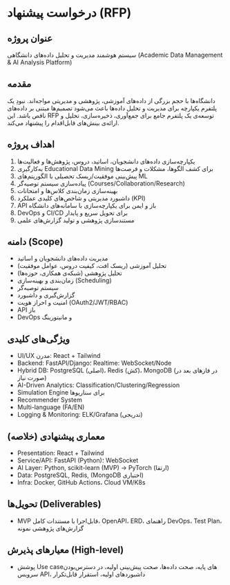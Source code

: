 # درخواست پیشنهاد (RFP)

## عنوان پروژه
سیستم هوشمند مدیریت و تحلیل داده‌های دانشگاهی (Academic Data Management & AI Analysis Platform)

## مقدمه
دانشگاه‌ها با حجم بزرگی از داده‌های آموزشی، پژوهشی و مدیریتی مواجه‌اند. نبودِ یک پلتفرم یکپارچه برای مدیریت و تحلیل داده‌ها باعث می‌شود تصمیم‌ها مبتنی بر داده‌های ناقص باشد. این RFP توسعه‌ی یک پلتفرم جامع برای جمع‌آوری، ذخیره‌سازی، تحلیل و ارائه‌ی بینش‌های قابل‌اقدام را پیشنهاد می‌کند.

## اهداف پروژه
1. یکپارچه‌سازی داده‌های دانشجویان، اساتید، دروس، پژوهش‌ها و فعالیت‌ها
2. به‌کارگیری Educational Data Mining برای کشف الگوها، مشکلات و فرصت‌ها
3. پیش‌بینی موفقیت/ریسک تحصیلی با الگوریتم‌های ML
4. پیاده‌سازی سیستم توصیه‌گر (Courses/Collaboration/Research)
5. بهینه‌سازی زمان‌بندی کلاس‌ها و امتحانات
6. داشبورد مدیریتی و شاخص‌های کلیدی عملکرد (KPI)
7. API باز و ایمن برای یکپارچه‌سازی با سامانه‌های دانشگاه
8. DevOps و CI/CD برای تحویل سریع و پایدار
9. مستندسازی پژوهشی و تولید گزارش‌های علمی

## دامنه (Scope)
- مدیریت داده‌های دانشجویان و اساتید
- تحلیل آموزشی (ریسک افت، کیفیت دروس، عوامل موفقیت)
- تحلیل پژوهشی (شبکه‌ی همکاری، حوزه‌ها)
- زمان‌بندی و بهینه‌سازی (Scheduling)
- سیستم توصیه‌گر
- گزارش‌گیری و داشبورد
- امنیت و احراز هویت (OAuth2/JWT/RBAC)
- API باز
- DevOps و مانیتورینگ

## ویژگی‌های کلیدی
- UI/UX مدرن: React + Tailwind
- Backend: FastAPI/Django؛ Realtime: WebSocket/Node
- Hybrid DB: PostgreSQL (اصلی)، Redis (کش)، MongoDB (در فازهای بعد در صورت نیاز)
- AI-Driven Analytics: Classification/Clustering/Regression
- Simulation Engine برای سناریوها
- Recommender System
- Multi-language (FA/EN)
- Logging & Monitoring: ELK/Grafana (تدریجی)

## معماری پیشنهادی (خلاصه)
- Presentation: React + Tailwind
- Service/API: FastAPI (Python)؛ WebSocket
- AI Layer: Python, scikit-learn (MVP) → PyTorch (ارتقا)
- Data: PostgreSQL, Redis, (MongoDB اختیاری)
- Infra: Docker, GitHub Actions، Cloud VM/K8s

## تحویل‌ها (Deliverables)
- MVP قابل‌اجرا با مستندات کامل، OpenAPI، ERD، راهنمای DevOps، Test Plan، گزارش‌های پژوهشی نمونه

## معیارهای پذیرش (High-level)
- پوشش Use caseهای پایه، صحت داده‌ها، صحت پیش‌بینی اولیه، در دسترس‌بودن سرویس API، داشبوردهای اولیه، استقرار قابل‌تکرار


